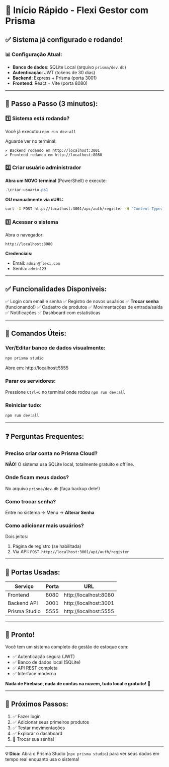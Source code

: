 # 🚀 Início Rápido - Flexi Gestor com Prisma

## ✅ Sistema já configurado e rodando!

### 📊 Configuração Atual:
- **Banco de dados**: SQLite Local (arquivo `prisma/dev.db`)
- **Autenticação**: JWT (tokens de 30 dias)
- **Backend**: Express + Prisma (porta 3001)
- **Frontend**: React + Vite (porta 8080)

---

## 🎯 Passo a Passo (3 minutos):

### 1️⃣ Sistema está rodando?
Você já executou `npm run dev:all`

Aguarde ver no terminal:
```
✔ Backend rodando em http://localhost:3001
✔ Frontend rodando em http://localhost:8080
```

### 2️⃣ Criar usuário administrador

**Abra um NOVO terminal** (PowerShell) e execute:
```powershell
.\criar-usuario.ps1
```

**OU manualmente via cURL:**
```bash
curl -X POST http://localhost:3001/api/auth/register -H "Content-Type: application/json" -d "{\"username\":\"admin\",\"email\":\"admin@flexi.com\",\"password\":\"admin123\",\"name\":\"Administrador\",\"role\":\"admin\"}"
```

### 3️⃣ Acessar o sistema

Abra o navegador:
```
http://localhost:8080
```

**Credenciais:**
- Email: `admin@flexi.com`
- Senha: `admin123`

---

## ✅ Funcionalidades Disponíveis:

✅ Login com email e senha
✅ Registro de novos usuários
✅ **Trocar senha** (funcionando!)
✅ Cadastro de produtos
✅ Movimentações de entrada/saída
✅ Notificações
✅ Dashboard com estatísticas

---

## 🔧 Comandos Úteis:

### Ver/Editar banco de dados visualmente:
```bash
npx prisma studio
```
Abre em: http://localhost:5555

### Parar os servidores:
Pressione `Ctrl+C` no terminal onde rodou `npm run dev:all`

### Reiniciar tudo:
```bash
npm run dev:all
```

---

## ❓ Perguntas Frequentes:

### Preciso criar conta no Prisma Cloud?
**NÃO!** O sistema usa SQLite local, totalmente gratuito e offline.

### Onde ficam meus dados?
No arquivo `prisma/dev.db` (faça backup dele!)

### Como trocar senha?
Entre no sistema → Menu → **Alterar Senha**

### Como adicionar mais usuários?
Dois jeitos:
1. Página de registro (se habilitada)
2. Via API: `POST http://localhost:3001/api/auth/register`

---

## 📱 Portas Usadas:

| Serviço | Porta | URL |
|---------|-------|-----|
| Frontend | 8080 | http://localhost:8080 |
| Backend API | 3001 | http://localhost:3001 |
| Prisma Studio | 5555 | http://localhost:5555 |

---

## 🎉 Pronto!

Você tem um sistema completo de gestão de estoque com:
- ✅ Autenticação segura (JWT)
- ✅ Banco de dados local (SQLite)
- ✅ API REST completa
- ✅ Interface moderna

**Nada de Firebase, nada de contas na nuvem, tudo local e gratuito!** 🚀

---

## 📝 Próximos Passos:

1. ✅ Fazer login
2. ✅ Adicionar seus primeiros produtos
3. ✅ Testar movimentações
4. ✅ Explorar o dashboard
5. 🎯 Trocar sua senha!

---

**💡 Dica:** Abra o Prisma Studio (`npx prisma studio`) para ver seus dados em tempo real enquanto usa o sistema!

